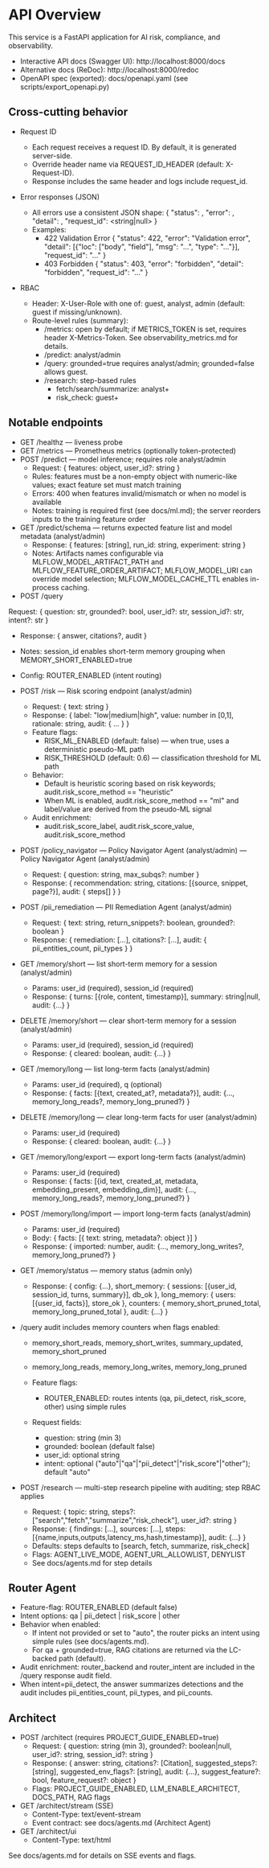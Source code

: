 # API Overview

This service is a FastAPI application for AI risk, compliance, and observability.

- Interactive API docs (Swagger UI): http://localhost:8000/docs
- Alternative docs (ReDoc): http://localhost:8000/redoc
- OpenAPI spec (exported): docs/openapi.yaml (see scripts/export_openapi.py)

## Cross-cutting behavior

- Request ID
  - Each request receives a request ID. By default, it is generated server-side.
  - Override header name via REQUEST_ID_HEADER (default: X-Request-ID).
  - Response includes the same header and logs include request_id.

- Error responses (JSON)
  - All errors use a consistent JSON shape:
    {
      "status": <int>,
      "error": <string>,
      "detail": <any>,
      "request_id": <string|null>
    }
  - Examples:
    - 422 Validation Error
      {
        "status": 422,
        "error": "Validation error",
        "detail": [{"loc": ["body", "field"], "msg": "...", "type": "..."}],
        "request_id": "..."
      }
    - 403 Forbidden
      {
        "status": 403,
        "error": "forbidden",
        "detail": "forbidden",
        "request_id": "..."
      }

- RBAC
  - Header: X-User-Role with one of: guest, analyst, admin (default: guest if missing/unknown).
  - Route-level rules (summary):
    - /metrics: open by default; if METRICS_TOKEN is set, requires header X-Metrics-Token. See observability_metrics.md for details.
    - /predict: analyst/admin
    - /query: grounded=true requires analyst/admin; grounded=false allows guest.
    - /research: step-based rules
      - fetch/search/summarize: analyst+
      - risk_check: guest+

## Notable endpoints

- GET /healthz — liveness probe
- GET /metrics — Prometheus metrics (optionally token-protected)
- POST /predict — model inference; requires role analyst/admin
  - Request: { features: object, user_id?: string }
  - Rules: features must be a non-empty object with numeric-like values; exact feature set must match training
  - Errors: 400 when features invalid/mismatch or when no model is available
  - Notes: training is required first (see docs/ml.md); the server reorders inputs to the training feature order
- GET /predict/schema — returns expected feature list and model metadata (analyst/admin)
  - Response: { features: [string], run_id: string, experiment: string }
  - Notes: Artifacts names configurable via MLFLOW_MODEL_ARTIFACT_PATH and MLFLOW_FEATURE_ORDER_ARTIFACT; MLFLOW_MODEL_URI can override model selection; MLFLOW_MODEL_CACHE_TTL enables in-process caching.
- POST /query

Request: { question: str, grounded?: bool, user_id?: str, session_id?: str, intent?: str }
  - Response: { answer, citations?, audit }
  - Notes: session_id enables short-term memory grouping when MEMORY_SHORT_ENABLED=true
  - Config: ROUTER_ENABLED (intent routing)
- POST /risk — Risk scoring endpoint (analyst/admin)
  - Request: { text: string }
  - Response: { label: "low|medium|high", value: number in [0,1], rationale: string, audit: { ... } }
  - Feature flags:
    - RISK_ML_ENABLED (default: false) — when true, uses a deterministic pseudo-ML path
    - RISK_THRESHOLD (default: 0.6) — classification threshold for ML path
  - Behavior:
    - Default is heuristic scoring based on risk keywords; audit.risk_score_method == "heuristic"
    - When ML is enabled, audit.risk_score_method == "ml" and label/value are derived from the pseudo-ML signal
  - Audit enrichment:
    - audit.risk_score_label, audit.risk_score_value, audit.risk_score_method
- POST /policy_navigator — Policy Navigator Agent (analyst/admin) — Policy Navigator Agent (analyst/admin)
  - Request: { question: string, max_subqs?: number }
  - Response: { recommendation: string, citations: [{source, snippet, page?}], audit: { steps[] } }
- POST /pii_remediation — PII Remediation Agent (analyst/admin)
  - Request: { text: string, return_snippets?: boolean, grounded?: boolean }
  - Response: { remediation: [...], citations?: [...], audit: { pii_entities_count, pii_types } }

- GET /memory/short — list short-term memory for a session (analyst/admin)
  - Params: user_id (required), session_id (required)
  - Response: { turns: [{role, content, timestamp}], summary: string|null, audit: {...} }
- DELETE /memory/short — clear short-term memory for a session (analyst/admin)
  - Params: user_id (required), session_id (required)
  - Response: { cleared: boolean, audit: {...} }
- GET /memory/long — list long-term facts (analyst/admin)
  - Params: user_id (required), q (optional)
  - Response: { facts: [{text, created_at?, metadata?}], audit: {..., memory_long_reads?, memory_long_pruned?} }
- DELETE /memory/long — clear long-term facts for user (analyst/admin)
  - Params: user_id (required)
  - Response: { cleared: boolean, audit: {...} }
- GET /memory/long/export — export long-term facts (analyst/admin)
  - Params: user_id (required)
  - Response: { facts: [{id, text, created_at, metadata, embedding_present, embedding_dim}], audit: {..., memory_long_reads?, memory_long_pruned?} }
- POST /memory/long/import — import long-term facts (analyst/admin)
  - Params: user_id (required)
  - Body: { facts: [{ text: string, metadata?: object }] }
  - Response: { imported: number, audit: {..., memory_long_writes?, memory_long_pruned?} }
- GET /memory/status — memory status (admin only)
  - Response: { config: {...}, short_memory: { sessions: [{user_id, session_id, turns, summary}], db_ok }, long_memory: { users: [{user_id, facts}], store_ok }, counters: { memory_short_pruned_total, memory_long_pruned_total }, audit: {...} }

- /query audit includes memory counters when flags enabled:
  - memory_short_reads, memory_short_writes, summary_updated, memory_short_pruned
  - memory_long_reads, memory_long_writes, memory_long_pruned

  - Feature flags:
    - ROUTER_ENABLED: routes intents (qa, pii_detect, risk_score, other) using simple rules
  - Request fields:
    - question: string (min 3)
    - grounded: boolean (default false)
    - user_id: optional string
    - intent: optional ("auto"|"qa"|"pii_detect"|"risk_score"|"other"); default "auto"
- POST /research — multi-step research pipeline with auditing; step RBAC applies
  - Request: { topic: string, steps?: ["search","fetch","summarize","risk_check"], user_id?: string }
  - Response: { findings: [...], sources: [...], steps: [{name,inputs,outputs,latency_ms,hash,timestamp}], audit: {...} }
  - Defaults: steps defaults to [search, fetch, summarize, risk_check]
  - Flags: AGENT_LIVE_MODE, AGENT_URL_ALLOWLIST, DENYLIST
  - See docs/agents.md for step details

## Router Agent

- Feature-flag: ROUTER_ENABLED (default false)
- Intent options: qa | pii_detect | risk_score | other
- Behavior when enabled:
  - If intent not provided or set to "auto", the router picks an intent using simple rules (see docs/agents.md).
  - For qa + grounded=true, RAG citations are returned via the LC-backed path (default).
- Audit enrichment: router_backend and router_intent are included in the /query response audit field.
- When intent=pii_detect, the answer summarizes detections and the audit includes pii_entities_count, pii_types, and pii_counts.

## Architect

- POST /architect (requires PROJECT_GUIDE_ENABLED=true)
  - Request: { question: string (min 3), grounded?: boolean|null, user_id?: string, session_id?: string }
  - Response: { answer: string, citations?: [Citation], suggested_steps?: [string], suggested_env_flags?: [string], audit: {...}, suggest_feature?: bool, feature_request?: object }
  - Flags: PROJECT_GUIDE_ENABLED, LLM_ENABLE_ARCHITECT, DOCS_PATH, RAG flags
- GET /architect/stream (SSE)
  - Content-Type: text/event-stream
  - Event contract: see docs/agents.md (Architect Agent)
- GET /architect/ui
  - Content-Type: text/html

See docs/agents.md for details on SSE events and flags.
